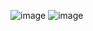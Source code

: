 ![image](https://github.com/user-attachments/assets/4f0463af-3220-4965-9a74-804ddf4c09eb)
![image](https://github.com/user-attachments/assets/1eb19f53-fa9b-4011-8f77-442acea37a17)

